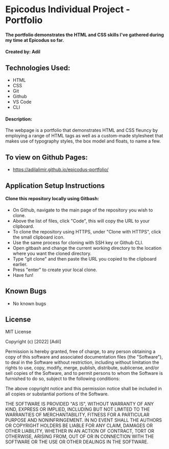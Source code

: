 # Epicodus Individual Project - Portfolio
#### The portfolio demonstrates the HTML and CSS skills I've gathered during my time at Epicodus so far. 
#### Created by: Adil 

## Technologies Used: 

* HTML
* CSS
* Git
* Github
* VS Code
* CLI 

#### Description: 
The webpage is a portfolio that demonstrates HTML and CSS fleuncy by employing a range of HTML tags 
as well as a custom-made stylesheet that makes use of typography styles, the box model and floats, to name a few. 

## To view on Github Pages: 
* https://adilalimir.github.io/epicodus-portfolio/

## Application Setup Instructions
#### Clone this repository locally using Gitbash: 
* On Github, navigate to the main page of the repository you wish to clone. 
* Above the list of files, click "Code", this will copy the URL to your clipboard.
* To clone the repository using HTTPS, under "Clone with HTTPS", click the small clipboard icon. 
* Use the same process for cloning with SSH key or Github CLI.
* Open gitbash and change the current working directory to the location where you want the cloned directory.
* Type "git clone" and then paste the URL you copied to the clipboard earlier.
* Press "enter" to create your local clone. 
* Have fun! 

## Known Bugs
* No known bugs

## License

MIT License

Copyright (c) [2022] [Adil]

Permission is hereby granted, free of charge, to any person obtaining a copy
of this software and associated documentation files (the "Software"), to deal
in the Software without restriction, including without limitation the rights
to use, copy, modify, merge, publish, distribute, sublicense, and/or sell
copies of the Software, and to permit persons to whom the Software is
furnished to do so, subject to the following conditions:

The above copyright notice and this permission notice shall be included in all
copies or substantial portions of the Software.

THE SOFTWARE IS PROVIDED "AS IS", WITHOUT WARRANTY OF ANY KIND, EXPRESS OR
IMPLIED, INCLUDING BUT NOT LIMITED TO THE WARRANTIES OF MERCHANTABILITY,
FITNESS FOR A PARTICULAR PURPOSE AND NONINFRINGEMENT. IN NO EVENT SHALL THE
AUTHORS OR COPYRIGHT HOLDERS BE LIABLE FOR ANY CLAIM, DAMAGES OR OTHER
LIABILITY, WHETHER IN AN ACTION OF CONTRACT, TORT OR OTHERWISE, ARISING FROM,
OUT OF OR IN CONNECTION WITH THE SOFTWARE OR THE USE OR OTHER DEALINGS IN THE
SOFTWARE.
